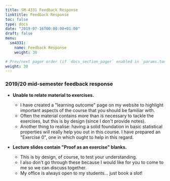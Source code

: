 ```yaml
---
title: SM-4331 Feedback Response
linktitle: Feedback Response
toc: false
type: docs
date: "2019-07-16T00:00:00+01:00"
draft: false 
menu:
  sm4331:
    name: Feedback Response
    weight: 30

# Prev/next pager order (if `docs_section_pager` enabled in `params.toml`)
weight: 30
---
```


### 2019/20 mid-semester feedback response

- **Unable to relate material to exercises.**
  - I have created a "learning outcome" page on my website to highlight important aspects of the course that you should be familiar with.
  - Often the material contains more than is necessary to tackle the exercises, but this is by design (since I don't provide notes).
  - Another thing to realise: having a solid foundation in basic statistical properties will really help you out in this course. I have prepared an "Exercise 0", one in which ought to help in this regard.

- **Lecture slides contain "Proof as an exercise" blanks.**
  - This is by design, of course, to test your understanding.
  - I also don't go through these because I would like for you to come to me so we can discuss together.
  - My office is always open to my students... just book a slot!
